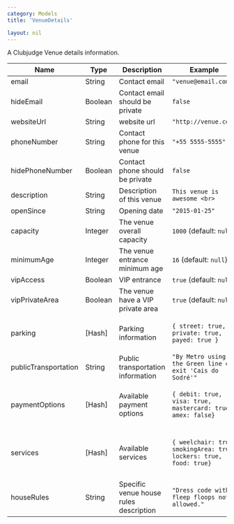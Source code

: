 ```yaml
---
category: Models
title: 'VenueDetails'

layout: nil
---
```

A Clubjudge Venue details information.

|         Name        |   Type   |                   Description                   |                            Example                                    |            Defaults           |
| ------------------- | -------- | ----------------------------------------------- | --------------------------------------------------------------------- | -------------------------------- |
| email               | String   | Contact email                                   | ```"venue@email.com"```                                               | ```null```                       |
| hideEmail           | Boolean  | Contact email should be private                 | ```false```                                                           | ```false```                      |
| websiteUrl          | String   | website url                                     | ```"http://venue.com"```                                              | ```null```                       |
| phoneNumber         | String   | Contact phone for this venue                    | ```"+55 5555-5555"```                                                 | ```null```                       |
| hidePhoneNumber     | Boolean  | Contact phone should be private                 | ```false```                                                           | ```false```                      |
| description         | String   | Description of this venue                       | ```This venue is awesome <br>```                                      | ```null```                       |
| openSince           | String   | Opening date                                    | ```"2015-01-25"```                                                    | ```null```                       |
| capacity            | Integer  | The venue overall capacity                      | ```1000``` \(default: ```null```\)                                    | ```null```                       |
| minimumAge          | Integer  | The venue entrance minimum age                  | ```16``` \(default: ```null```\)                                      | ```null```                       |
| vipAccess           | Boolean  | VIP entrance                                    | ```true``` \(default: ```null```\)                                    | ```null```                       |
| vipPrivateArea      | Boolean  | The venue have a VIP private area               | ```true``` \(default: ```null```\)                                    | ```null```                       |
| parking             | \[Hash\] | Parking information                             | ```{ street: true, private: true, payed: true }```                    |```{ street: null, private: null, payed: null }```|
| publicTransportation| String   | Public transportation information               | ```"By Metro using the Green line on exit 'Cais do Sodré'"```         | ```null```                       |
| paymentOptions      | \[Hash\] | Available payment options                       | ```{ debit: true, visa: true, mastercard: true, amex: false}```       | ```{ debit: null, visa: null, mastercard: null, amex: null}```                       |
| services            | \[Hash\] | Available services                              | ```{ weelchair: true, smokingArea: true, lockers: true, food: true}```| ```{ weelchair: null, smokingArea: null, lockers: null, food: null}```                       |
| houseRules          | String   | Specific venue house rules description          | ```"Dress code with fleep floops not allowed."```                     | ```null```                       |
